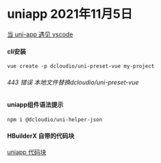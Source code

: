 # uniapp 2021年11月5日

[当 uni-app 遇见 vscode](https://ask.dcloud.net.cn/article/36286)

#### cli安装

`vue create -p dcloudio/uni-preset-vue my-project`

###### 443 错误 本地文件替换dcloudio/uni-preset-vue

#### uniapp组件语法提示

`npm i @dcloudio/uni-helper-json`

#### HBuilderX 自带的代码块

[uniapp 代码块](https://github.com/zhetengbiji/uniapp-snippets-vscode)

